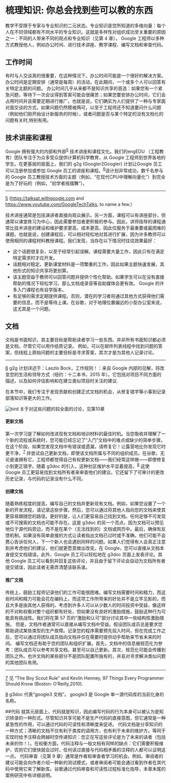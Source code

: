 # 梳理知识: 你总会找到些可以教的东西
教学不受限于专家与专业知识的二元状态。专业知识是您所知道的多维向量：每个人在不同领域都有不同水平的专业知识。这就是多样性对组织成功至关重要的原因之一：不同的人带来不同的观点和专业知识（见第 4 章）。 
Google 工程师以多种方式教授他人，例如办公时间、进行技术讲座、教学课程、编写文档和审查代码。

## 工作时间
有时与人交谈真的很重要，在这种情况下，办公时间可能是一个很好的解决方案。办公时间是定期安排（通常是每周）的活动，在此期间，一个或多个人可以回答有关特定主题的问题。
办公时间几乎从来都不是知识共享的首选：如果您有一个紧急问题，等待下一次会议得到答案可能会很痛苦；如果您要安排办公时间，它们会占用时间并且需要定期进行推广。也就是说，它们确实为人们提供了一种与专家面对面交谈的方式。如果问题仍然模棱两可，以至于工程师还不知道要问什么问题（例如他们刚开始设计新服务的时候），或者问题是否与某个特定的没有文档化的问题有关时,特别有用。

## 技术讲座和课程
Google 拥有强大的内部和外部<sup id="a1">[5](#f1)</sup>
 技术讲座和课程文化。我们的engEDU （工程教育）团队专注于为众多受众提供计算机科学教育，从 Google 工程师到世界各地的学生。在更基层的层面上，我们的 g2g (Googler2Googler) 计划让Google 员工可以注册参加或参加 Google 员工的讲座和课程。<sup id="a1">[6](#f1)</sup>该计划非常成功，数千名参与的 Google 员工教授技术方面的主题（例如，“在现代CPU中理解向量化”）到完全是为了好玩的（例如，“初学者摇摆舞”）。
 
 ---
 <span id="f1">[5](#a1)</span> (https://talksat.withgoogle.com and https://www.youtube.com/GoogleTechTalks, to name a few.）

技术讲座通常是包括演讲者直接向观众展示。另一方面，课程可以有讲座部分，但通常以课堂练习为中心，因此需要参加者更积极的参与。因此，讲师指导的课程通常比技术讲座的建设和维护要求更高，成本更高，因此仅服务于最重要或最困难的课题。也就是说，创建课程后，可以相对轻松地对其进行扩展，因为许多教师可以使用相同的课程材料教授课程。我们发现，当存在以下情况时往往效果最好：

*	这个话题很复杂，以至于经常引起误解。课程需要大量工作，因此只有在满足特定需求时才应开发。
*	话题相对稳定。更新课堂材料是一项繁重的工作，因此如果主题快速发展，其他形式的知识共享将更划算。
*	该主题受益于教师可以回答问题并提供个性化帮助。如果学生可以在没有直接帮助的情况下轻松学习，那么文档或录音等自助媒体会更有效。 Google 的许多入门课程也有自学版本。
*	有足够的需求定期提供课程。否则，潜在的学习者将通过其他方式获得他们需要的信息，而不是等待上课。在谷歌，对于地理位置偏远的小型办公室来说，这尤其是一个问题。

## 文档

文档是书面知识，其主要目标是帮助读者学习一些东西。并非所有书面知识都必须是文档，尽管它可以用作纸质记录。
例如，可以在邮件列表线程中找到问题的答案，但线程上原始问题的主要目标是寻求答案，其次才是为其他人记录讨论。


---
<span id="f1">[6](#a1)</span> g2g 计划详述于：Laszlo Bock，工作规则！：来自 Google 内部的见解，将改变您的生活和领导方式（纽约：十二本书，2015 年）。它包括对项目不同方面的描述，以及如何评估影响和在建立类似项目时关注的建议.


在本节中，我们专注于发现贡献和创建正式文档的机会，从修复错字等小事到记录部落知识等更大的工作。


![bird](https://github.com/nickcwhT/swe-at-google/blob/main/Part_III_Processes/pic/bird.png) 关于对这些问题的较全面的讨论，见第10章
  
  
#### 更新文档

第一次学习是了解如何改进现有文档和培训材料的最佳时机。当您吸收并理解了一个新的流程或系统时，您可能已经忘记了“入门”文档中的难点或缺少的简单步骤。在这个阶段，如果您发现文档中有错误或遗漏，请修复它！让露营地比你发现它时更干净，<sup id="a1">[7](#f1)</sup> 并尝试自己更新文档，即使该文档所属与不同的组织成员。在谷歌，无论是谁拥有它，工程师都觉得自己有权更新文档——我们经常这样做——即使修复小到更正错字。随着 g3doc 的引入，这种社区维护水平显着提高，<sup id="a1">[8](#f1)</sup> 这使 Google 员工更容易找到文档所有者来审查他们的建议。它还留下了可审计的更改历史记录，与代码的记录没有什么不同。  

#### 创建文档

随着熟练程度的提高，编写自己的文档并更新现有文档。例如，如果您设置了一个新的开发流程，请记录这些步骤。然后，您可以通过将其他人指向您的文档来使其更容易跟随您的路径。更好的是，让人们更容易自己找到文档。任何足够不可发现或不可搜索的文档也可能不存在。这是 g3doc 的另一个亮点，因为文档可以预见地位于源代码旁边，而不是在某个（无法找到的）文档或网页中。最后，确保有反馈机制。如果没有简单直接的方式让读者指出文档已过时或不准确，他们可能不会费心告诉任何人，下一个新人也会遇到同样的问题。如果人们觉得有人会真正注意到并考虑他们的建议，他们就更愿意做出改变。在 Google，您可以直接从文档本身提交文档错误。此外，Google 员工可以轻松地在 g3doc 页面上发表评论。其他 Google 员工可以看到并回复这些评论，并且由于留下评论会自动为文档所有者提交错误，因此读者无需弄清楚该联系谁。

#### 推广文档

传统上，鼓励工程师记录他们的工作可能很困难。编写文档需要时间和精力，而这些时间和精力可能会花在编码上，而这项工作所带来的好处并不是立竿见影的，而且大多是由其他人获得的。考虑到许多人可以从少数人的时间投资中受益，像这样的不对称权衡对整个组织都有好处，但如果没有良好的激励措施，鼓励这种行为可能具有挑战性。我们将在第 57 页的“激励和认可”部分讨论其中一些结构性激励措施。
但是，文档作者通常可以直接从编写文档中受益。假设团队成员总是要求您帮助调试某些类型的生产故障。记录您的程序需要预先投入时间，但在完成工作之后，您可以通过将团队成员指向文档并仅在需要时提供动手帮助来节省未来的时间。
编写文档还有助于您的团队和组织扩展。首先，文档中的信息被规范化为参考：团队成员可以参考共享文档，甚至可以自己更新。其次，规范化可能会传播到团队之外。也许文档的某些部分不是团队配置所独有的，并且对寻求解决类似问题的其他团队有用。

---
<span id="f1">[7](#a1)</span> 见 “The Boy Scout Rule” and Kevlin Henney, 97 Things Every Programmer Should Know (Boston: O’Reilly,2010).

<span id="f1">[8](#a1)</span> g3doc 代表“google3 文档”。 google3 是 Google 单一源代码库的当前化身的名称。

##代码
就其元层面上，代码就是知识，因此编写代码的行为本身可以被认为是知识转录的一种形式。尽管知识共享可能不是生产代码的直接意图，但它通常是一种紧急性的作用，可以通过代码的可读性和清晰度来促进。
代码文档是分享知识的一种方式；清晰的文档不仅有利于类库的调用方，也有利于未来的维护方。等同于实现时给予注释会跨越时空传递知识：您正在写这些评论是为了未来的读者（包括未来的你！）。在权衡方面，代码注释与一般文档有同样的缺点：它们需要积极维护，否则它们很快就会过时，任何读过直接与代码相矛盾的注释的人都可以证明这一点。
代码审查（见第 9 章）通常是作者和审查者学习的机会。例如，审阅者的建议可能会向作者介绍一种新的测试模式，或者审阅者可能会通过看到作者在其代码中使用它来了解新库。谷歌通过代码审查和可读性过程标准化指导，本章末尾的案例研究中有详细说明。

